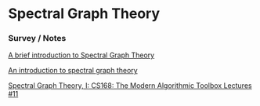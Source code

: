 # Spectral Graph Theory

### Survey / Notes

[A brief introduction to Spectral Graph Theory](https://arxiv.org/pdf/1609.08072)

[An introduction to spectral graph theory](https://math.uchicago.edu/~may/REU2012/REUPapers/JiangJ.pdf)

[Spectral Graph Theory, I: CS168: The Modern Algorithmic Toolbox Lectures #11](https://web.stanford.edu/class/cs168/l/l11.pdf)
